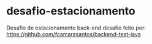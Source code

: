 # desafio-estacionamento
Desafio de estacionamento back-end 
desafio feito por: https://github.com/fcamarasantos/backend-test-java
